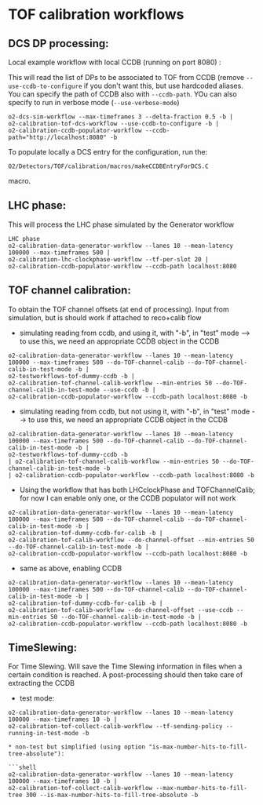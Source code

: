 <!-- doxy
\page refDetectorsTOFtestWorkflow testWorkflow
/doxy -->

# TOF calibration workflows

## DCS DP processing:

Local example workflow with local CCDB (running on port 8080) :

This will read the list of DPs to be associated to TOF from CCDB (remove
`--use-ccdb-to-configure` if you don't want this, but use hardcoded
aliases. You can specify the path of CCDB also with `--ccdb-path`.
YOu can also specify to run in verbose mode (`--use-verbose-mode`)

```shell
o2-dcs-sim-workflow --max-timeframes 3 --delta-fraction 0.5 -b |
o2-calibration-tof-dcs-workflow --use-ccdb-to-configure -b |
o2-calibration-ccdb-populator-workflow --ccdb-path="http://localhost:8080" -b
```
To populate locally a DCS entry for the configuration, run the:

`O2/Detectors/TOF/calibration/macros/makeCCDBEntryForDCS.C`

macro.


## LHC phase:

This will process the LHC phase simulated by the Generator workflow

```shell
LHC phase
o2-calibration-data-generator-workflow --lanes 10 --mean-latency 100000 --max-timeframes 500 |
o2-calibration-lhc-clockphase-workflow --tf-per-slot 20 |
o2-calibration-ccdb-populator-workflow --ccdb-path localhost:8080
```

## TOF channel calibration:

To obtain the TOF channel offsets (at end of processing). Input from simulation, but is should work if attached to reco+calib flow

* simulating reading from ccdb, and using it, with "-b", in "test" mode --> to use this, we need an appropriate CCDB object in the CCDB

```shell
o2-calibration-data-generator-workflow --lanes 10 --mean-latency 100000 --max-timeframes 500 --do-TOF-channel-calib --do-TOF-channel-calib-in-test-mode -b |
o2-testworkflows-tof-dummy-ccdb -b |
o2-calibration-tof-channel-calib-workflow --min-entries 50 --do-TOF-channel-calib-in-test-mode --use-ccdb -b |
o2-calibration-ccdb-populator-workflow --ccdb-path localhost:8080 -b
```

* simulating reading from ccdb, but not using it, with "-b", in "test" mode --> to use this, we need an appropriate CCDB object in the CCDB

```
o2-calibration-data-generator-workflow --lanes 10 --mean-latency 100000 --max-timeframes 500 --do-TOF-channel-calib --do-TOF-channel-calib-in-test-mode -b |
o2-testworkflows-tof-dummy-ccdb -b
| o2-calibration-tof-channel-calib-workflow --min-entries 50 --do-TOF-channel-calib-in-test-mode -b
| o2-calibration-ccdb-populator-workflow --ccdb-path localhost:8080 -b
```

* Using the workflow that has both LHCclockPhase and TOFChannelCalib; for now I can enable only one, or the CCDB populator will not work

```shell
o2-calibration-data-generator-workflow --lanes 10 --mean-latency 100000 --max-timeframes 500 --do-TOF-channel-calib --do-TOF-channel-calib-in-test-mode -b |
o2-calibration-tof-dummy-ccdb-for-calib -b |
o2-calibration-tof-calib-workflow --do-channel-offset --min-entries 50 --do-TOF-channel-calib-in-test-mode -b |
o2-calibration-ccdb-populator-workflow --ccdb-path localhost:8080 -b
```
* same as above, enabling CCDB

```shell
o2-calibration-data-generator-workflow --lanes 10 --mean-latency 100000 --max-timeframes 500 --do-TOF-channel-calib --do-TOF-channel-calib-in-test-mode -b |
o2-calibration-tof-dummy-ccdb-for-calib -b |
o2-calibration-tof-calib-workflow --do-channel-offset --use-ccdb --min-entries 50 --do-TOF-channel-calib-in-test-mode -b |
o2-calibration-ccdb-populator-workflow --ccdb-path localhost:8080 -b
```

## TimeSlewing:

For Time Slewing. Will save the Time Slewing information in files when a certain condition is reached. A post-processing
should then take care of extracting the CCDB

* test mode:

``` shell
o2-calibration-data-generator-workflow --lanes 10 --mean-latency 100000 --max-timeframes 10 -b |
o2-calibration-tof-collect-calib-workflow --tf-sending-policy --running-in-test-mode -b

* non-test but simplified (using option "is-max-number-hits-to-fill-tree-absolute"):

```shell
o2-calibration-data-generator-workflow --lanes 10 --mean-latency 100000 --max-timeframes 10 -b |
o2-calibration-tof-collect-calib-workflow --max-number-hits-to-fill-tree 300 --is-max-number-hits-to-fill-tree-absolute -b
```
